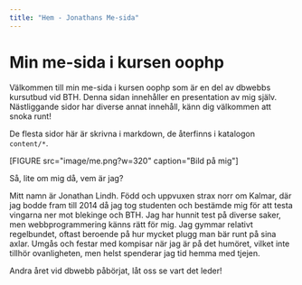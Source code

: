 ```yaml
---
title: "Hem - Jonathans Me-sida"
---
```

Min me-sida i kursen oophp
=========================

Välkommen till min me-sida i kursen oophp som är en del av dbwebbs kursutbud vid BTH.
Denna sidan innehåller en presentation av mig själv. Nästliggande sidor har diverse
annat innehåll, känn dig välkommen att snoka runt!

De flesta sidor här är skrivna i markdown, de återfinns i katalogon `content/*`.

[FIGURE src="image/me.png?w=320" caption="Bild på mig"]

Så, lite om mig då, vem är jag?

Mitt namn är Jonathan Lindh. Född och uppvuxen strax norr om Kalmar, där jag bodde fram
till 2014 då jag tog studenten och bestämde mig för att testa vingarna ner mot blekinge och
BTH. Jag har hunnit test på diverse saker, men webbprogrammering känns rätt för mig.
Jag gymmar relativt regelbundet, oftast beroende på hur mycket plugg man bär runt på sina axlar.
Umgås och festar med kompisar när jag är på det humöret, vilket inte tillhör ovanligheten, men
helst spenderar jag tid hemma med tjejen.

Andra året vid dbwebb påbörjat, låt oss se vart det leder!
